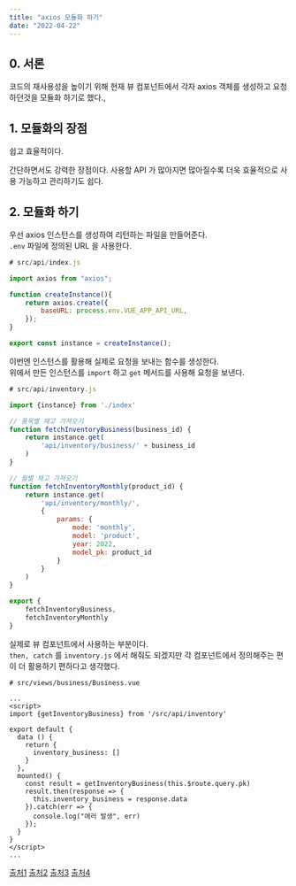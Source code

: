 ```yaml
---
title: "axios 모듈화 하기"
date: "2022-04-22"
---
```


## 0. 서론
코드의 재사용성을 높이기 위해 현재 뷰 컴포넌트에서 각자 axios 객체를 생성하고 요청하던것을 모듈화 하기로 했다.,

## 1. 모듈화의 장점
쉽고 효율적이다.

간단하면서도 강력한 장점이다. 사용할 API 가 많아지면 많아질수록 더욱 효율적으로 사용 가능하고 관리하기도 쉽다.

## 2. 모듈화 하기
우선 axios 인스턴스를 생성하여 리턴하는 파일을 만들어준다.  
`.env` 파일에 정의된 URL 을 사용한다.
```javascript
# src/api/index.js

import axios from "axios";

function createInstance(){
    return axios.create({
        baseURL: process.env.VUE_APP_API_URL,
    });
}

export const instance = createInstance();
```

이번엔 인스턴스를 활용해 실제로 요청을 보내는 함수를 생성한다.  
위에서 만든 인스턴스를 `import` 하고 `get` 메서드를 사용해 요청을 보낸다.
```javascript
# src/api/inventory.js

import {instance} from './index'

// 품목별 재고 가져오기
function fetchInventoryBusiness(business_id) {
    return instance.get(
        'api/inventory/business/' + business_id
    )
}

// 월별 재고 가져오기
function fetchInventoryMonthly(product_id) {
    return instance.get(
        'api/inventory/monthly/',
        {
            params: {
                mode: 'monthly',
                model: 'product',
                year: 2022,
                model_pk: product_id
            }
        }
    )
}

export {
    fetchInventoryBusiness,
    fetchInventoryMonthly
}
```

실제로 뷰 컴포넌트에서 사용하는 부분이다.  
`then, catch` 를 `inventory.js` 에서 해줘도 되겠지만 각 컴포넌트에서 정의해주는 편이 더 활용하기 편하다고 생각했다.
```vue
# src/views/business/Business.vue

...
<script>
import {getInventoryBusiness} from '/src/api/inventory'

export default {
  data () {
    return {
      inventory_business: []
    }
  },
  mounted() {
    const result = getInventoryBusiness(this.$route.query.pk)
    result.then(response => {
      this.inventory_business = response.data
    }).catch(err => {
      console.log("에러 발생", err)
    });
  }
}
</script>
...

```

[출처1](https://heewon26.tistory.com/158)
[출처2](https://yamoo9.github.io/axios/guide/)
[출처3](https://greedysiru.tistory.com/804)
[출처4](https://dev-jsk.tistory.com/109)